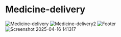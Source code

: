 ﻿# Medicine-delivery

 
 ![Medicine-delivery](https://github.com/user-attachments/assets/758f22fc-9608-48a7-8421-bf001c05408a)
 ![Medicine-delivery2](https://github.com/user-attachments/assets/b00c5373-b3a2-4f29-a49d-6cdc8405c456)
 ![Footer](https://github.com/user-attachments/assets/0f050e3c-92eb-4856-b023-2722cd7b0ad4)
![Screenshot 2025-04-16 141317](https://github.com/user-attachments/assets/c33e8ceb-1ba2-4f95-ac4c-24c5b618aeac)
